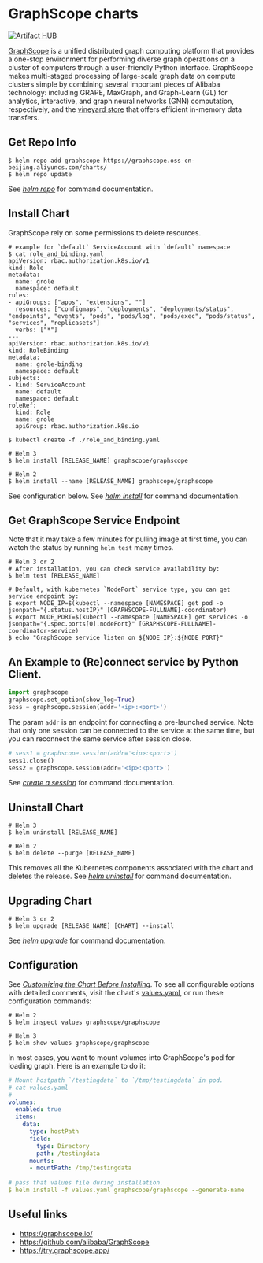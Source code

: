 GraphScope charts
=================

[![Artifact HUB](https://img.shields.io/endpoint?url=https://artifacthub.io/badge/repository/graphscope)](https://artifacthub.io/packages/helm/graphscope/graphscope)

[GraphScope](https://graphscope.io) is a unified distributed graph computing platform that provides a one-stop environment for performing diverse graph operations on a cluster of computers through a user-friendly Python interface. GraphScope makes multi-staged processing of large-scale graph data on compute clusters simple by combining several important pieces of Alibaba technology: including GRAPE, MaxGraph, and Graph-Learn (GL) for analytics, interactive, and graph neural networks (GNN) computation, respectively, and the [vineyard store](https://v6d.io/) that offers efficient in-memory data transfers.

## Get Repo Info

```shell
$ helm repo add graphscope https://graphscope.oss-cn-beijing.aliyuncs.com/charts/
$ helm repo update
```
See [*helm repo*](https://helm.sh/docs/helm/helm_repo/) for command documentation.

## Install Chart

GraphScope rely on some permissions to delete resources.

```shell
# example for `default` ServiceAccount with `default` namespace
$ cat role_and_binding.yaml
apiVersion: rbac.authorization.k8s.io/v1
kind: Role
metadata:
  name: grole
  namespace: default
rules:
- apiGroups: ["apps", "extensions", ""]
  resources: ["configmaps", "deployments", "deployments/status", "endpoints", "events", "pods", "pods/log", "pods/exec", "pods/status", "services", "replicasets"]
  verbs: ["*"]
---
apiVersion: rbac.authorization.k8s.io/v1
kind: RoleBinding
metadata:
  name: grole-binding
  namespace: default
subjects:
- kind: ServiceAccount
  name: default
  namespace: default
roleRef:
  kind: Role
  name: grole
  apiGroup: rbac.authorization.k8s.io

$ kubectl create -f ./role_and_binding.yaml
```

```shell
# Helm 3
$ helm install [RELEASE_NAME] graphscope/graphscope

# Helm 2
$ helm install --name [RELEASE_NAME] graphscope/graphscope
```
See configuration below.
See [*helm install*](https://helm.sh/docs/helm/helm_install/) for command documentation.


## Get GraphScope Service Endpoint 

Note that it may take a few minutes for pulling image at first time, you can watch the status by running `helm test` many times.

```shell
# Helm 3 or 2 
# After installation, you can check service availability by:
$ helm test [RELEASE_NAME]

# Default, with kubernetes `NodePort` service type, you can get service endpoint by:
$ export NODE_IP=$(kubectl --namespace [NAMESPACE] get pod -o jsonpath="{.status.hostIP}" [GRAPHSCOPE-FULLNAME]-coordinator)
$ export NODE_PORT=$(kubectl --namespace [NAMESPACE] get services -o jsonpath="{.spec.ports[0].nodePort}" [GRAPHSCOPE-FULLNAME]-coordinator-service)
$ echo "GraphScope service listen on ${NODE_IP}:${NODE_PORT}"
```

## An Example to (Re)connect service by Python Client.

```python
import graphscope
graphscope.set_option(show_log=True)
sess = graphscope.session(addr='<ip>:<port>')
```

The param `addr` is an endpoint for connecting a pre-launched service. Note that only one session can be connected to the service at the same time, but you can reconnect the same service after session close.

```python
# sess1 = graphscope.session(addr='<ip>:<port>')
sess1.close()
sess2 = graphscope.session(addr='<ip>:<port>')
```

See [*create a session*](https://graphscope.io/docs/reference/session.html) for command documentation.


## Uninstall Chart

```shell
# Helm 3
$ helm uninstall [RELEASE_NAME]

# Helm 2
$ helm delete --purge [RELEASE_NAME]
```
This removes all the Kubernetes components associated with the chart and deletes the release.
See [*helm uninstall*](https://helm.sh/docs/helm/helm_uninstall/) for command documentation.


## Upgrading Chart

```shell
# Helm 3 or 2
$ helm upgrade [RELEASE_NAME] [CHART] --install
```
See [*helm upgrade*](https://helm.sh/docs/helm/helm_upgrade/) for command documentation.


## Configuration

See [*Customizing the Chart Before Installing*](https://helm.sh/docs/intro/using_helm/#customizing-the-chart-before-installing). To see all configurable options with detailed comments, visit the chart's [values.yaml](https://github.com/alibaba/GraphScope/blob/main/charts/graphscope/values.yaml), or run these configuration commands:
```shell
# Helm 2
$ helm inspect values graphscope/graphscope

# Helm 3
$ helm show values graphscope/graphscope
```
In most cases, you want to mount volumes into GraphScope's pod for loading graph. Here is an example to do it:

```yaml
# Mount hostpath `/testingdata` to `/tmp/testingdata` in pod.
# cat values.yaml
# 
volumes:
  enabled: true
  items:
    data:
      type: hostPath
      field:
        type: Directory
        path: /testingdata
      mounts:
      - mountPath: /tmp/testingdata
  
# pass that values file during installation.    
$ helm install -f values.yaml graphscope/graphscope --generate-name
```

## Useful links

- https://graphscope.io/
- https://github.com/alibaba/GraphScope
- https://try.graphscope.app/
